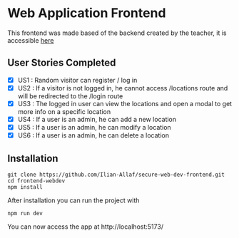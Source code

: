 # Web Application Frontend

This frontend was made based of the backend created by the teacher, it is accessible [here](https://github.com/RochMoreau/secure-web-dev-backend)

## User Stories Completed

- [x] US1 : Random visitor can register / log in
- [x] US2 : If a visitor is not logged in, he cannot access /locations route and will be redirected to the /login route
- [x] US3 : The logged in user can view the locations and open a modal to get more info on a specific location
- [x] US4 : If a user is an admin, he can add a new location
- [x] US5 : If a user is an admin, he can modify a location
- [x] US6 : If a user is an admin, he can delete a location

## Installation

    git clone https://github.com/Ilian-Allaf/secure-web-dev-frontend.git
    cd frontend-webdev
    npm install

After installation you can run the project with

```
npm run dev
```
You can now access the app at http://localhost:5173/
